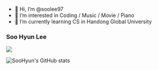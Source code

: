 - 👋 Hi, I’m @soolee97
- 👀 I’m interested in Coding / Music / Movie / Piano
- 🌱 I’m currently learning CS in Handong Global University

<!---
soolee97/soolee97 is a ✨ special ✨ repository because its `README.md` (this file) appears on your GitHub profile.
You can click the Preview link to take a look at your changes.
--->

<h3>Soo Hyun Lee</h3>

<a href="https://github.com/soolee97" target="_blank"><img src="https://img.shields.io/badge/뱃지레이블-배경색?style=plastic&logo=로고&logoColor=#071D49"/></a>

![SooHyun's GitHub stats](https://github-readme-stats.vercel.app/api?username=soolee97&show_icons=true&theme=dark)

